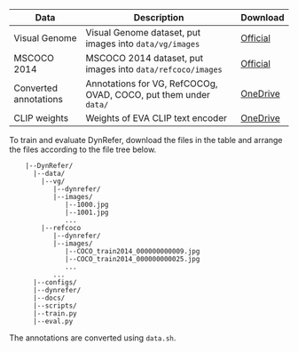  | Data                        | Description                                                               | Download                                                                |
  | -------------------------------------- | ---------------------------------------------------------------------- | --------------------------------------------------------------------- |
  | Visual Genome  | Visual Genome dataset, put images into `data/vg/images`  | [Official](https://homes.cs.washington.edu/~ranjay/visualgenome/api.html)   
| MSCOCO 2014 | MSCOCO 2014 dataset, put images into `data/refcoco/images`       | [Official](https://cocodataset.org/#home) |
| Converted annotations | Annotations for VG, RefCOCOg, OVAD, COCO, put them under `data/` | [OneDrive](https://mailsucasaccn-my.sharepoint.com/:f:/g/personal/zhaoyuzhong20_mails_ucas_ac_cn/EkLua8BRCwRKq_DE8r9SGYABZWrTS1Rr8VXJNMX5FMHa6Q?e=FX4Tgn) |
| CLIP weights | Weights of EVA CLIP text encoder | [OneDrive](https://mailsucasaccn-my.sharepoint.com/:f:/g/personal/zhaoyuzhong20_mails_ucas_ac_cn/EkLua8BRCwRKq_DE8r9SGYABZWrTS1Rr8VXJNMX5FMHa6Q?e=FX4Tgn) |


To train and evaluate DynRefer, download the files in the table and arrange the files according to the file tree below.

```text
    |--DynRefer/
      |--data/
        |--vg/
           |--dynrefer/
           |--images/
              |--1000.jpg
              |--1001.jpg
              ...
        |--refcoco
           |--dynrefer/
           |--images/
              |--COCO_train2014_000000000009.jpg
              |--COCO_train2014_000000000025.jpg
              ...
           ...
      |--configs/
      |--dynrefer/
      |--docs/
      |--scripts/
      |--train.py
      |--eval.py
```
The annotations are converted using `data.sh`.
